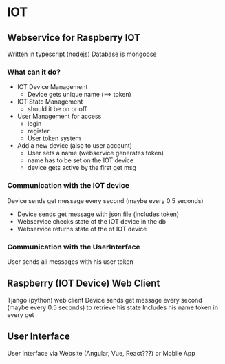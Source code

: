 # IOT

## Webservice for Raspberry IOT
Written in typescript (nodejs)
Database is mongoose

### What can it do?
* IOT Device Management
  * Device gets unique name (==> token)
* IOT State Management
  * should it be on or off
* User Management for access
  * login
  * register
  * User token system
* Add a new device (also to user account)
  * User sets a name (webservice generates token)
  * name has to be set on the IOT device
  * device gets active by the first get msg

### Communication with the IOT device
Device sends get message every second (maybe every 0.5 seconds)
* Device sends get message with json file (includes token)
* Webservice checks state of the IOT device in the db 
* Webservice returns state of the of IOT device

### Communication with the UserInterface
User sends all messages with his user token

## Raspberry (IOT Device) Web Client
Tjango (python) web client
Device sends get message every second (maybe every 0.5 seconds) to retrieve his state
Includes his name token in every get

## User Interface
User Interface via Website (Angular, Vue, React???) or Mobile App